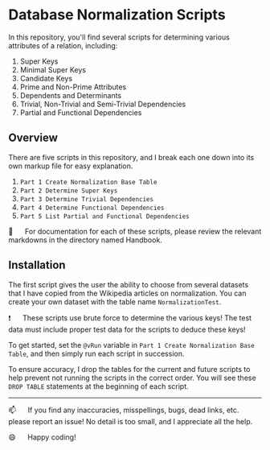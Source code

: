 
# Database Normalization Scripts 

In this repository, you'll find several scripts for determining various attributes of a relation, including:

1) Super Keys
2) Minimal Super Keys
3) Candidate Keys
4) Prime and Non-Prime Attributes 
5) Dependents and Determinants
6) Trivial, Non-Trivial and Semi-Trivial Dependencies
7) Partial and Functional Dependencies

## Overview

There are five scripts in this repository, and I break each one down into its own markup file for easy explanation.   

1) `Part 1 Create Normalization Base Table`
2) `Part 2 Determine Super Keys`
3) `Part 3 Determine Trivial Dependencies`
4) `Part 4 Determine Functional Dependencies`
5) `Part 5 List Partial and Functional Dependencies` 

:book:&nbsp;&nbsp;&nbsp;&nbsp;&nbsp;&nbsp;For documentation for each of these scripts, please review the relevant markdowns in the directory named Handbook.

## Installation

The first script gives the user the ability to choose from several datasets that I have copied from the Wikipedia articles on normalization.  You can create your own dataset with the table name `NormalizationTest`.

:exclamation:&nbsp;&nbsp;&nbsp;&nbsp;&nbsp;&nbsp;These scripts use brute force to determine the various keys!  The test data must include proper test data for the scripts to deduce these keys!

To get started, set the `@vRun` variable in `Part 1 Create Normalization Base Table`, and then simply run each script in succession.  

To ensure accuracy, I drop the tables for the current and future scripts to help prevent not running the scripts in the correct order.  You will see these `DROP TABLE` statements at the beginning of each script.

--------------------------------------------------------------

:mailbox:&nbsp;&nbsp;&nbsp;&nbsp;&nbsp;&nbsp;If you find any inaccuracies, misspellings, bugs, dead links, etc. please report an issue!  No detail is too small, and I appreciate all the help.

:smile:&nbsp;&nbsp;&nbsp;&nbsp;&nbsp;&nbsp;Happy coding!

